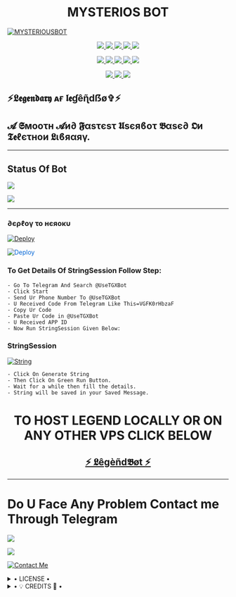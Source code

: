 <h1 align="center">
<b> MYSTERIOS BOT</b>
</h1>

[![MYSTERIOUSBOT](https://telegra.ph/file/c2d5f8f0d0f2fc84ac87a.jpg)](https://github.com/LEGEND-OS/MYSTERIOUSUSERBOT)


<p align="center">
<a href="https://github.com/LEGEND-OS/MYSTERIOUSBOT" alt="GitHub closed issues"> <img src="https://img.shields.io/github/issues-closed-raw/LEGEND-OS/MYSTERIOUSBOT?style=flat&logo=github&color=success" /> </a>
<a href="https://github.com/LEGEND-OS/MYSTERIOUSBOT/graphs/contributors" alt="GitHub contributors"> <img src="https://img.shields.io/github/contributors/LEGEND-OS/MYSTERIOUSBOT?style=flat&logo=github" /> </a>
<a href="https://github.com/LEGEND-OS/MYSTERIOUSBOT/network/members" alt="GitHub forks"> <img src="https://img.shields.io/github/forks/LEGEND-OS/MYSTERIOUSBOT?label=Forks&logo=github" /> </a>
<a href="https://github.com/LEGEND-OS/MYSTERIOUSBOT" alt="GitHub closed pull requests"> <img src="https://img.shields.io/github/issues-pr-closed-raw/LEGEND-OS/MYSTERIOUSBOT?color=success" /> </a>
<a href="https://github.com/LEGEND-OS/MYSTERIOUSBOT" alt="GitHub issues"> <img src="https://img.shields.io/github/issues-raw/LEGEND-OS/MYSTERIOUSBOT?style=flat&logo=github&color=yellow" /> </a>
</p>
<p align="center">
<a href="https://github.com/LEGEND-OS/MYSTERIOUSBOT" alt="GitHub release (latest by date including pre-releases)"> <img src="https://img.shields.io/github/v/release/LEGEND-OS/MYSTERIOUSBOT?include_prereleases?style=flat&logo=github" /> </a>
<a href="https://www.python.org/" alt="made-with-python"> <img src="https://img.shields.io/badge/Made%20with-Python-1f425f.svg?style=flat&logo=python&color=blue" /> </a>
<a href="https://github.com/LEGEND-OS/MYSTERIOUSBOT" alt="Docker!"> <img src="https://aleen42.github.io/badges/src/docker.svg" /> </a>
<a href="https://github.com/LEGEND-OS/MYSTERIOUSBOT" alt="GitHub repo size"> <img src="https://img.shields.io/github/repo-size/LEGEND-OS/MYSTERIOUSBOT" /> </a>
<a href="https://github.com/LEGEND-OS/MYSTERIOUSBOT/blob/master/LICENSE" alt="GPLv3 license"> <img src="https://img.shields.io/badge/License-GPLv3-blue.svg" /> </a>
</p>
<p align="center">
<a href="https://t.me/Legend_Userbot" alt="Telegram!"> <img src="https://aleen42.github.io/badges/src/telegram.svg" /> </a>
<a href="https://github.com/LEGEND-OS/MYSTERIOUSBOT/graphs/commit-activity" alt="Maintenance"> <img src="https://img.shields.io/badge/Maintained%3F-yes-green.svg" /> </a>
<a href="https://makeapullrequest.com" alt="PRs Welcome"> <img src="https://img.shields.io/badge/PRs-welcome-brightgreen.svg?style=flat-square" /> </a>
</p>


## ⚡𝕷𝖊𝖌𝖊𝖓𝖉𝖆𝖗𝖞 ᴀғ 𝖑𝖊ɠêɳ̃dẞø✞︎⚡
## 𝓐 𝕾мοοτн 𝓐и∂ 𝕱αѕτєѕτ 𝖀sєяϐοτ 𝕭αѕє∂ 𝕺и 𝕿𝖊ℓєτнοи 𝕷ιϐяαяγ.


------------
## Status Of Bot 

<p align="left">
    <a href="https://github.com/LEGEND-OS/MYSTERIOUSBOT/network/members"><img src="https://img.shields.io/github/forks/LEGEND-OS/MYSTERIOUSBOT?label=Forks&logoColor=Black&style=social"></a><p align="left"><a href="https://github.com/LEGEND-OS/MYSTERIOUSBOT/stargazers"><img src="https://img.shields.io/github/stars/LEGEND-OS/MYSTERIOUSBOT?logoColor=Blue&style=social"></a><p align="left"><a href="https://github.com/LEGEND-OS/MYSTERIOUSBOT"></a><p align="left"><a href="https://github.com/LEGEND-OS/MYSTERIOUSBOT?"></a>



------------
<h3> ∂єρℓογ το нєяοκυ </h3>

[![Deploy](https://telegra.ph/file/1ded5ead2f8cc5828897a.jpg)](https://dashboard.heroku.com/new?button-url=https%3A%2F%2Fgithub.com%2FLEGEND-OS%2FMYSTERIOUSBOT&template=https%3A%2F%2Fgithub.com%2FLEGEND-OS%2FMYSTERIOUSBOT)


<a href="https://dashboard.heroku.com/new?button-url=https%3A%2F%2Fgithub.com%2FLEGEND-OS%2FMYSTERIOUSBOT&template=https%3A%2F%2Fgithub.com%2FLEGEND-OS%2FMYSTERIOUSBOT" rel="nofollow" style="background-color: initial; box-sizing: border-box; color: #0366d6; text-decoration-line: none;"><img alt="Deploy" data-canonical-src="https://www.herokucdn.com/deploy/button.svg" src="https://camo.githubusercontent.com/83b0e95b38892b49184e07ad572c94c8038323fb/68747470733a2f2f7777772e6865726f6b7563646e2e636f6d2f6465706c6f792f627574746f6e2e737667" style="border-style: none; box-sizing: initial; max-width: 100%;" /></a></div>
</a>


### To Get Details Of StringSession Follow Step: 

    - Go To Telegram And Search @UseTGXBot
    - Click Start
    - Send Ur Phone Number To @UseTGXBot
    - U Received Code From Telegram Like This=VGFK0rHbzaF
    - Copy Ur Code
    - Paste Ur Code in @UseTGXBot
    - U Received APP ID
    - Now Run StringSession Given Below:
   

### StringSession

[![String](https://telegra.ph/file/a6bca4695a54de983c015.jpg)](https://replit.com/@KrishnaJaiswal1/MYSTERIOUSBOT#main.py) 

    - Click On Generate String
    - Then Click On Green Run Button.
    - Wait for a while then fill the details.
    - String will be saved in your Saved Message.


<h1 align="center">TO HOST LEGEND LOCALLY OR ON ANY OTHER VPS CLICK BELOW</h1>

<h2 align="center"> <a href="https://github.com/LEGEND-OS/MYSTERIOUSUSERBOT">⚡ 𝕷êgèñd𝕭øt ⚡</a></h2>

------------
# Do U Face Any Problem Contact me Through Telegram 

<a href="https://t.me/joinchat/Legend_Userbot"><img src="https://img.shields.io/badge/Legend%20Group-red.svg?style=for-the-badge&logo=Telegram"></a>

<a href="https://t.me/joinchat/Legend_Mr_Hacker"><img src="https://img.shields.io/badge/CREATOR%20ME-blue.svg?style=for-the-badge&logo=Telegram"></a>


[![Contact Me](https://img.shields.io/badge/Telegram-Contact%20Me-informational)](https://t.me/joinchat/Legend_Mr_Hacker)


<details>

  <summary> • LICENSE • </summary>

![](https://www.gnu.org/graphics/gplv3-or-later.png)

LEGEND-OS

Poject [MYSTERIOUSBOT](https://github.com/LEGEND-OS/MYSTERIOUSBOT) is free software: you can redistribute it and/or modify

it under the terms of the GNU General Public License as published by

the Free Software Foundation, either version 3 of the License, or

(at your option) any later version.

This program is distributed in the hope that it will be useful,

but WITHOUT ANY WARRANTY; without even the implied warranty of

MERCHANTABILITY or FITNESS FOR A PARTICULAR PURPOSE.  See the

GNU General Public License for more details.

You should have received a copy of the GNU General Public License

along with this program. If not, see <https://www.gnu.org/licenses/>.

</details>

<details>

  <summary> • 💡 CREDITS 💞 • </summary>
  
• [LEGEND](https://github.com/LEGEND-OS)
